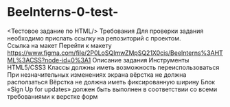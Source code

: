 # BeeInterns-0-test-
&lt;Тестовое задание по HTML/> Требования Для проверки задания необходимо прислать ссылку на репозиторий с проектом.  
Ссылка на макет Перейти к макету 
https://www.figma.com/file/2P0LoSQImwZMpSQ21X0cis/BeeInterns%3AHTML%3ACSS?node-id=0%3A1
Описание задания Инструменты HTML5/CSS3 Классы должны иметь возможность переиспользоваться При незначительных изменениях экрана вёрстка не должна расползаться Вёрстка не должна иметь фиксированную ширину Блок «Sign Up for updates» должен быть выполнен в соответствии со всеми требованиями к верстке форм
